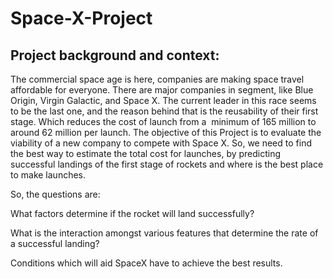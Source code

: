 # Space-X-Project

## Project background and context:

The commercial space age is here, companies are making space travel affordable for everyone. There are major companies in segment, like Blue Origin, Virgin Galactic, and Space X. The current leader in this race seems to be the last one, and the reason behind that is the reusability of their first stage. Which reduces the cost of launch from a  minimum of 165 million to around 62 million per launch.
The objective of this Project is to evaluate the viability of a new company to compete with Space X. So, we need to find the best way to estimate the total cost for launches, by predicting successful landings of the first stage of rockets and where is the best place to make launches.

So, the questions are:

What factors determine if the rocket will land successfully?

What is the interaction amongst various features that determine the rate of a successful landing?

Conditions which will aid SpaceX have to achieve the best results.


